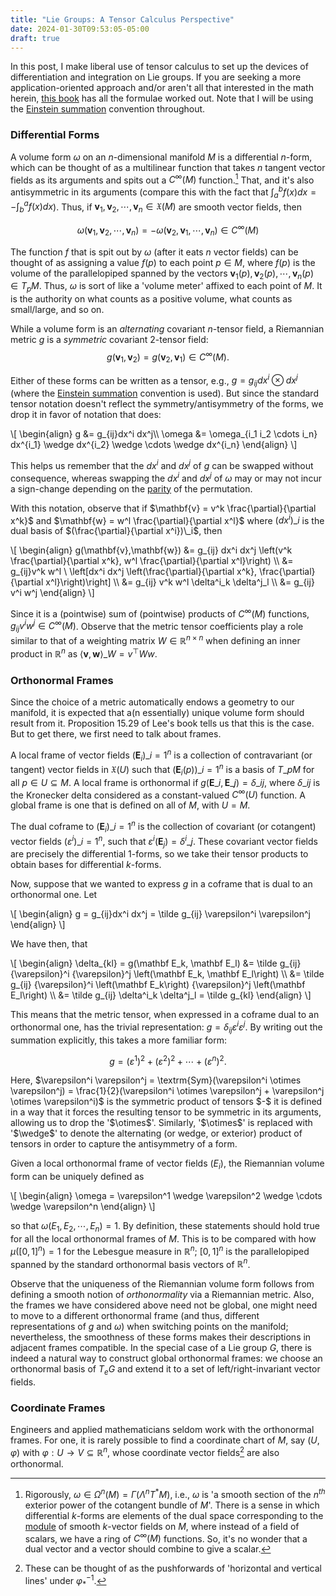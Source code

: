 ```yaml
---
title: "Lie Groups: A Tensor Calculus Perspective"
date: 2024-01-30T09:53:05-05:00
draft: true
---
```


In this post, I make liberal use of tensor calculus to set up the devices of differentiation and integration on Lie groups. If you are seeking a more application-oriented approach and/or aren't all that interested in the math herein, [this book](https://link.springer.com/book/10.1007/978-0-8176-4944-9) has all the formulae worked out. Note that I will be using the [Einstein summation](https://en.wikipedia.org/wiki/Einstein_notation) convention throughout.

### Differential Forms

A <span class=accented>volume form</span> $\omega$ on an $n$-dimensional manifold $M$ is a differential $n$-form, which can be thought of as a multilinear function that takes $n$ tangent vector fields as its arguments and spits out a $C^\infty(M)$ function.[^nforms] That, and it's also antisymmetric in its arguments (compare this with the fact that $\int_a^b f(x) dx= -\int_b^a f(x) dx$). Thus, if $\mathbf{v}_1,\mathbf{v}_2, \cdots, \mathbf{v}_n \in \mathfrak X(M)$ are smooth vector fields, then

$$
\omega(\mathbf{v}_1, \mathbf{v}_2, \cdots, \mathbf{v}_n) = -\omega(\mathbf{v}_2, \mathbf{v}_1, \cdots, \mathbf{v}_n) \in C^\infty(M)
$$

The function $f$ that is spit out by $\omega$ (after it eats $n$ vector fields) can be thought of as assigning a value $f(p)$ to each point $p\in M$, where $f(p)$ is the volume of the parallelopiped spanned by the vectors $\mathbf{v}_1(p), \mathbf{v}_2(p), \cdots, \mathbf{v}_n(p)\in T_pM$. Thus, $\omega$ is sort of like a 'volume meter' affixed to each point of $M$. It is the authority on what counts as a positive volume, what counts as small/large, and so on. 

While a volume form is an *alternating* covariant $n$-tensor field, a <span class=accented>Riemannian metric</span>  $g$ is a *symmetric* covariant $2$-tensor field: 
$$
g(\mathbf{v}_1, \mathbf{v}_2) = g(\mathbf{v}_2, \mathbf{v}_1) \in C^\infty(M).
$$

Either of these forms can be written as a tensor, e.g., $g=g_{ij}dx^i \otimes dx^j$ (where the [Einstein summation](https://en.wikipedia.org/wiki/Einstein_notation) convention is used). But since the standard tensor notation doesn't reflect the symmetry/antisymmetry of the forms, we drop it in favor of notation that does:

<p>
\[
    \begin{align}
g &=  g_{ij}dx^i dx^j\\
\omega &= \omega_{i_1 i_2 \cdots i_n} dx^{i_1} \wedge dx^{i_2} \wedge \cdots \wedge dx^{i_n}
\end{align}
\]
</p>

This helps us remember that the $dx^i$ and $dx^j$ of $g$ can be swapped without consequence, whereas swapping the $dx^i$ and $dx^j$ of $\omega$ may or may not incur a sign-change depending on the [parity](https://en.wikipedia.org/wiki/Parity_of_a_permutation) of the permutation.

<!-- As does Lee's book, we will use $I$ as a shorthand for a multi-index set such as $i\_1 i\_2 \cdots i\_n$.  -->

With this notation, observe that if $\mathbf{v} = v^k \frac{\partial}{\partial x^k}$ and $\mathbf{w} = w^l \frac{\partial}{\partial x^l}$ where $(dx^i)\_{i}$ is the dual basis of $(\frac{\partial}{\partial x^i})\_i$, then

<p>
\[
    \begin{align}
g(\mathbf{v},\mathbf{w}) &= g_{ij} dx^i dx^j \left(v^k  \frac{\partial}{\partial x^k}, w^l \frac{\partial}{\partial x^l}\right) \\
 &= g_{ij}v^k w^l \ \left[dx^i  dx^j \left(\frac{\partial}{\partial x^k}, \frac{\partial}{\partial x^l}\right)\right] \\
&= g_{ij} v^k w^l \delta^i_k \delta^j_l \\
&= g_{ij} v^i w^j
    \end{align}
    \]
</p> 

Since it is a (pointwise) sum of (pointwise) products of $C^\infty(M)$ functions, $g_{ij} v^i w^j\in C^\infty(M)$. Observe that the metric tensor coefficients play a role similar to that of a weighting matrix $W \in \mathbb R^{n \times n}$ when defining an inner product in $\mathbb R^n$ as $\langle \mathbf{v}, \mathbf{w}\rangle\_W = v^\top W w$.

### Orthonormal Frames

Since the choice of a metric automatically endows a geometry to our manifold, it is expected that a(n essentially) unique volume form should result from it. Proposition 15.29 of Lee's book tells us that this is the case. But to get there, we first need to talk about frames.

A <span class=accented>local frame</span> of vector fields $(\mathbf{E}_i)\_{i=1}^n$ is a collection of contravariant (or tangent) vector fields in $\mathfrak X(U)$ such that $(\mathbf{E}_i(p))\_{i=1}^{n}$ is a basis of $T\_p M$ for all $p\in U\subseteq M$. A local frame is <span class=accented>orthonormal</span> if $g(\mathbf{E}\_i, \mathbf{E}\_j) = \delta\_{ij}$, where $\delta\_{ij}$ is the Kronecker delta considered as a constant-valued $C^\infty(U)$ function. A <span class=accented>global</span> frame is one that is defined on all of $M$, with $U=M$. 

The <span class=accented>dual coframe</span> to $(\mathbf{E}_i)\_{i=1}^n$ is the collection of covariant (or cotangent) vector fields $(\varepsilon^i)\_{i=1}^n$, such that $\varepsilon^i(\mathbf{E}_j) = \delta^i\_{j}$. These covariant vector fields are precisely the differential $1$-forms, so we take their tensor products to obtain bases for differential $k$-forms.

Now, suppose that we wanted to express $g$ in a coframe that is dual to an orthonormal one. Let 

<p>
\[
    \begin{align}
    g = g_{ij}dx^i dx^j = \tilde g_{ij} \varepsilon^i \varepsilon^j
    \end{align}
    \]
</p> 

We have then, that

<p>
\[
    \begin{align}
    \delta_{kl} = g(\mathbf E_k, \mathbf E_l) &= \tilde g_{ij} {\varepsilon}^i {\varepsilon}^j \left(\mathbf E_k, \mathbf E_l\right) \\
    &= \tilde g_{ij} {\varepsilon}^i \left(\mathbf E_k\right) {\varepsilon}^j \left(\mathbf E_l\right) \\
    &= \tilde g_{ij} \delta^i_k \delta^j_l  = \tilde g_{kl}
    \end{align}
    \]
</p> 

This means that the metric tensor, when expressed in a coframe dual to an orthonormal one, has the trivial representation: $g = \delta_{ij} \varepsilon^i \varepsilon^j$. By writing out the summation explicitly, this takes a more familiar form:

$$
g = (\varepsilon^1)^2 + (\varepsilon^2)^2 + \cdots + (\varepsilon^n)^2.
$$

<aside class=aside-center>
Here, $\varepsilon^i \varepsilon^j = \textrm{Sym}(\varepsilon^i \otimes \varepsilon^j) = \frac{1}{2}(\varepsilon^i \otimes \varepsilon^j + \varepsilon^j \otimes \varepsilon^i)$ is the symmetric product of tensors $-$ it is defined in a way that it forces the resulting tensor to be symmetric in its arguments, allowing us to drop the '$\otimes$'. Similarly, '$\otimes$' is replaced with '$\wedge$' to denote the alternating (or wedge, or exterior) product of tensors in order to capture the antisymmetry of a form.
</aside>

Given a local orthonormal frame of vector fields $(E_i)$, the Riemannian volume form can be uniquely defined as

<p>
\[
    \begin{align}
\omega = \varepsilon^1 \wedge \varepsilon^2 \wedge \cdots \wedge \varepsilon^n
    \end{align}
    \]
</p> 

so that $\omega(E_1, E_2, \cdots, E_n) = 1$. By definition, these statements should hold true for all the local orthonormal frames of $M$. This is to be compared with how $\mu([0,1]^n)=1$ for the Lebesgue measure in $\mathbb R^n$; $[0,1]^n$ is the parallelopiped spanned by the standard orthonormal basis vectors of $\mathbb R^n$.

Observe that the uniqueness of the Riemannian volume form follows from defining a smooth notion of *orthonormality* via a Riemannian metric. Also, the frames we have considered above need not be global, one might need to move to a different orthonormal frame (and thus, different representations of $g$ and $\omega$) when switching points on the manifold; nevertheless, the smoothness of these forms makes their descriptions in adjacent frames compatible. 
In the special case of a Lie group $G$, there is indeed a natural way to construct global orthonormal frames: we choose an orthonormal basis of $T_e G$ and extend it to a set of left/right-invariant vector fields.

[^nforms]: Rigorously, $\omega \in \Omega^n(M) = \Gamma (\Lambda^n T^*M)$, i.e., $\omega$ is 'a smooth section of the $n^{th}$ exterior power of the cotangent bundle of $M$'. There is a sense in which differential $k$-forms are elements of the dual space corresponding to the [module](https://en.wikipedia.org/wiki/Module_(mathematics)) of smooth $k$-vector fields on $M$, where instead of a field of scalars, we have a ring of $C^\infty(M)$ functions. So, it's no wonder that a dual vector and a vector should combine to give a scalar.

### Coordinate Frames

Engineers and applied mathematicians seldom work with the orthonormal frames. For one, it is rarely possible to find a coordinate chart of $M$, say $(U, \varphi)$ with $\varphi:U \rightarrow V \subseteq \mathbb R^n$, whose coordinate vector fields[^coordinate] are also orthonormal.

[^coordinate]: These can be thought of as the pushforwards of 'horizontal and vertical lines' under $\varphi^{-1}_*$.